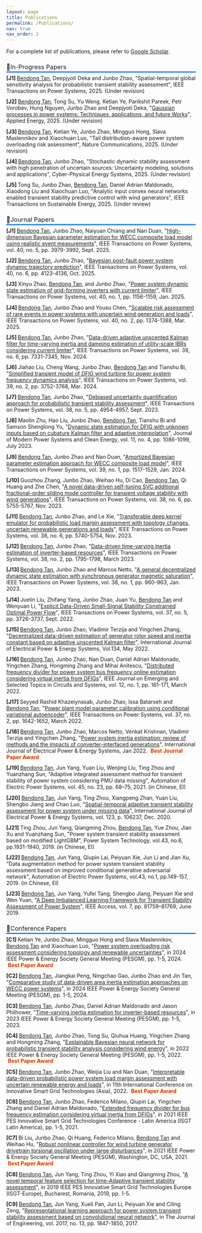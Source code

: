 ```yaml
---
layout: page
title: Publications
permalink: /Publications/
nav: true
nav_order: 2
---
```


<!-- ==================== CSS ==================== -->
<style>
/* -------------------- Section Titles -------------------- */
.section-title {
    color: inherit; 
    font-weight: normal; 
    padding-bottom: 0.1em; /* Reduce space between title text and underline */
    border-bottom: 3px solid #007BFF; /* Blue thick underline */
    margin-bottom: 0.4em; /* Reduce space between underline and content */
    display: block; 
}

/* -------------------- Blue line under h4 -------------------- */
h4 {
    border-bottom: 3px solid #007BFF; /* Blue thick underline */
    padding-bottom: 0.1em; /* Reduce space between title text and underline */
    margin-bottom: 0.4em; /* Reduce space between underline and content */
    width: 100%; 
    display: block; 
}

/* -------------------- General publication list styling -------------------- */
.publications {
    list-style: none; /* Remove default bullets */
    padding-left: 0; /* Remove default padding */
    margin-bottom: 1.5em; /* Space below the list */
}

/* -------------------- Highlight author's name -------------------- */
.author-highlight {
    font-weight: normal; /* Remove bold */
    text-decoration: underline; /* Underline the name */
}

/* -------------------- Journal Papers Auto-numbering [J*] -------------------- */
.journal-publications {
    counter-reset: journal-counter;
}
.journal-publications li::before {
    counter-increment: journal-counter;
    content: "[J" counter(journal-counter) "] ";
    font-weight: bold;
}

/* -------------------- Conference Papers Auto-numbering [C*] -------------------- */
.conference-publications {
    counter-reset: conf-counter;
}
.conference-publications li::before {
    counter-increment: conf-counter;
    content: "[C" counter(conf-counter) "] ";
    font-weight: bold;
}

/* -------------------- Spacing between publication entries -------------------- */
.publications li {
    margin-bottom: 0.8em;
}

/* -------------------- Highlight Best Paper Award -------------------- */
.highlight {
    background-color: #FFFFE0; /* Light yellow background */
    color: #D32F2F; /* Red text */
    font-weight: bold;
    padding: 0.1em 0.3em; /* Padding around text */
    border-radius: 3px; /* Rounded corners */
}
</style>

<!-- ==================== HTML ==================== -->

For a complete list of publications, please refer to 
<a href="https://scholar.google.com/citations?user=FdEP8xgAAAAJ&hl=en">Google Scholar</a>.

<!-- -------------------- In-Progress Papers -------------------- -->

<div class="journal-publications publications">
    <h3 class="section-title">📝In-Progress Papers</h3>
    <li>
        <span class="author-highlight">Bendong Tan</span>, Deepjyoti Deka and Junbo Zhao, 
        "Spatial-temporal global sensitivity analysis for probabilistic transient stability assessment", 
        <span class="journal-name">IEEE Transactions on Power Systems</span>, 2025. (Under revision)
    </li>
    <li>
        <span class="author-highlight">Bendong Tan</span>, Tong Su, Yu Weng, Ketian Ye, Parikshit Pareek, 
        Petr Vorobev, Hung Nguyen, Junbo Zhao and Deepjyoti Deka, 
        "<a href="https://arxiv.org/abs/2505.15950">Gaussian processes in power systems: Techniques, applications, and future Works</a>", 
        <span class="journal-name">Applied Energy</span>, 2025. (Under revision)
    </li>
    <li>
        <span class="author-highlight">Bendong Tan</span>, Ketian Ye, Junbo Zhao, Mingguo Hong, Slava Maslennikov and Xiaochuan Luo, 
        "Tail distribution-aware power system overloading risk assessment", 
        <span class="journal-name">Nature Communications</span>, 2025. (Under revision)
    </li>
    <li>
        <span class="author-highlight">Bendong Tan</span>, Junbo Zhao, 
        "Stochastic dynamic stability assessment with high penetration of uncertain sources: Uncertainty modeling, solutions and applications", 
        <span class="journal-name">Cyber-Physical Energy Systems</span>, 2025. (Under revision)
    </li>
    <li>
        Tong Su, Junbo Zhao, <span class="author-highlight">Bendong Tan</span>, Daniel Adrian Maldonado, Xiaodong Liu and Xiaochuan Luo, 
        "Analytic input convex neural networks enabled transient stability predictive control with wind generators", 
        <span class="journal-name">IEEE Transactions on Sustainable Energy</span>, 2025. (Under review)
    </li>
</div>

<!-- -------------------- Journal Papers -------------------- -->
<h3 class="section-title">📝Journal Papers</h3>
<div class="journal-publications publications">
    <li>
        <span class="author-highlight">Bendong Tan</span>, Junbo Zhao, Naiyuan Chiang and Nan Duan, 
        "<a href="https://ieeexplore.ieee.org/document/10892022">High-dimension Bayesian parameter estimation for WECC composite load model using realistic event measurements</a>", 
        <span class="journal-name">IEEE Transactions on Power Systems</span>, vol. 40, no. 5, pp. 3979-3992, Sept. 2025.
    </li>
    <li>
        <span class="author-highlight">Bendong Tan</span>, Junbo Zhao, 
        "<a href="https://ieeexplore.ieee.org/document/10854889">Bayesian post-fault power system dynamic trajectory prediction</a>", 
        <span class="journal-name">IEEE Transactions on Power Systems</span>, vol. 40, no. 6, pp. 4123-4136, Oct. 2025.
    </li>
    <li>
        Xinyu Zhao, <span class="author-highlight">Bendong Tan</span>, and Junbo Zhao, 
        "<a href="https://ieeexplore.ieee.org/document/10679897">Power system dynamic state estimation of grid-forming inverters with current limiter</a>", 
        <span class="journal-name">IEEE Transactions on Power Systems</span>, vol. 40, no. 1, pp. 1156-1159, Jan. 2025.
    </li>
    <li>
        <span class="author-highlight">Bendong Tan</span>, Junbo Zhao and Yousu Chen, 
        "<a href="https://ieeexplore.ieee.org/document/10614750">Scalable risk assessment of rare events in power systems with uncertain wind generation and loads</a>", 
        <span class="journal-name">IEEE Transactions on Power Systems</span>, vol. 40, no. 2, pp. 1374-1388, Mar. 2025.
    </li>
    <li>
        <span class="author-highlight">Bendong Tan</span>, Junbo Zhao, 
        "<a href="https://ieeexplore.ieee.org/document/10477536">Data-driven adaptive unscented Kalman filter for time-varying inertia and damping estimation of utility-scale IBRs considering current limiter</a>", 
        <span class="journal-name">IEEE Transactions on Power Systems</span>, vol. 39, no. 6, pp. 7331-7345, Nov. 2024.
    </li>
    <li>
        Jiahao Liu, Cheng Wang, Junbo Zhao, <span class="author-highlight">Bendong Tan</span> and Tianshu Bi, 
        "<a href="https://ieeexplore.ieee.org/document/10209245">Simplified transient model of DFIG wind turbine for power system frequency dynamics analysis</a>", 
        <span class="journal-name">IEEE Transactions on Power Systems</span>, vol. 39, no. 2, pp. 3752-3768, Mar. 2024.
    </li>
    <li>
        <span class="author-highlight">Bendong Tan</span>, Junbo Zhao, 
        "<a href="https://ieeexplore.ieee.org/document/10124366">Debiased uncertainty quantification approach for probabilistic transient stability assessment</a>", 
        <span class="journal-name">IEEE Transactions on Power Systems</span>, vol. 38, no. 5, pp. 4954-4957, Sept. 2023.
    </li>
    <li>
        Maolin Zhu, Hao Liu, Junbo Zhao, <span class="author-highlight">Bendong Tan</span>, Tianshu Bi and Samson Shenglong Yu, 
        "<a href="https://ieeexplore.ieee.org/document/10105888">Dynamic state estimation for DFIG with unknown inputs based on cubature Kalman filter and adaptive interpolation</a>", 
        <span class="journal-name">Journal of Modern Power Systems and Clean Energy</span>, vol. 11, no. 4, pp. 1086-1099, July 2023.
    </li>
    <li>
        <span class="author-highlight">Bendong Tan</span>, Junbo Zhao and Nan Duan, 
        "<a href="https://ieeexplore.ieee.org/document/10056325">Amortized Bayesian parameter estimation approach for WECC composite load model</a>", 
        <span class="journal-name">IEEE Transactions on Power Systems</span>, vol. 39, no. 1, pp. 1517-1529, Jan. 2024.
    </li>
    <li>
        Guozhou Zhang, Junbo Zhao, Weihao Hu, Di Cao, <span class="author-highlight">Bendong Tan</span>, Qi Huang and Zhe Chen, 
        "<a href="https://ieeexplore.ieee.org/document/10005097">A novel data-driven self-tuning SVC additional fractional-order sliding mode controller for transient voltage stability with wind generations</a>", 
        <span class="journal-name">IEEE Transactions on Power Systems</span>, vol. 38, no. 6, pp. 5755-5767, Nov. 2023.
    </li>
    <li>
        <span class="author-highlight">Bendong Tan</span>, Junbo Zhao, and Le Xie, 
        "<a href="https://ieeexplore.ieee.org/document/9996972">Transferable deep kernel emulator for probabilistic load margin assessment with topology changes, uncertain renewable generations and loads</a>", 
        <span class="journal-name">IEEE Transactions on Power Systems</span>, vol. 38, no. 6, pp. 5740-5754, Nov. 2023.
    </li>
    <li>
        <span class="author-highlight">Bendong Tan</span>, Junbo Zhao, 
        "<a href="https://ieeexplore.ieee.org/document/9990924">Data-driven time-varying inertia estimation of inverter-based resources</a>", 
        <span class="journal-name">IEEE Transactions on Power Systems</span>, vol. 38, no. 2, pp. 1795-1798, March 2023.
    </li>
    <li>
        <span class="author-highlight">Bendong Tan</span>, Junbo Zhao and Marcos Netto, 
        "<a href="https://ieeexplore.ieee.org/document/9926125">A general decentralized dynamic state estimation with synchronous generator magnetic saturation</a>", 
        <span class="journal-name">IEEE Transactions on Power Systems</span>, vol. 38, no. 1, pp. 960-963, Jan. 2023.
    </li>
    <li>
        Juelin Liu, Zhifang Yang, Junbo Zhao, Juan Yu, <span class="author-highlight">Bendong Tan</span> and Wenyuan Li, 
        "<a href="https://ieeexplore.ieee.org/document/9652094">Explicit Data-Driven Small-Signal Stability Constrained Optimal Power Flow</a>", 
        <span class="journal-name">IEEE Transactions on Power Systems</span>, vol. 37, no. 5, pp. 3726-3737, Sept. 2022.
    </li>
    <li>
        <span class="author-highlight">Bendong Tan</span>, Junbo Zhao, Vladimir Terzija and Yingchen Zhang, 
        "<a href="https://www.sciencedirect.com/science/article/pii/S0142061521010693">Decentralized data-driven estimation of generator rotor speed and inertia constant based on adaptive unscented Kalman filter</a>", 
        <span class="journal-name">International Journal of Electrical Power & Energy Systems</span>, Vol.134, May 2022.
    </li>
    <li>
        <span class="author-highlight">Bendong Tan</span>, Junbo Zhao, Nan Duan, Daniel Adrian Maldonado, Yingchen Zhang, Hongming Zhang and Mihai Anitescu, 
        "<a href="https://ieeexplore.ieee.org/document/9676646">Distributed frequency divider for power system bus frequency online estimation considering virtual inertia from DFIGs</a>", 
        <span class="journal-name">IEEE Journal on Emerging and Selected Topics in Circuits and Systems</span>, vol. 12, no. 1, pp. 161-171, March 2022.
    </li>
    <li>
        Seyyed Rashid Khazeiynasab, Junbo Zhao, Issa Batarseh and <span class="author-highlight">Bendong Tan</span>, 
        "<a href="https://ieeexplore.ieee.org/document/9525328">Power plant model parameter calibration using conditional variational autoencoder</a>", 
        <span class="journal-name">IEEE Transactions on Power Systems</span>, vol. 37, no. 2, pp. 1642-1652, March 2022.
    </li>
    <li>
        <span class="author-highlight">Bendong Tan</span>, Junbo Zhao, Marcos Netto, Venkat Krishnan, Vladimir Terzija and Yingchen Zhang, 
        "<a href="https://www.sciencedirect.com/science/article/pii/S0142061521006013">Power system inertia estimation: review of methods and the impacts of converter-interfaced generations</a>", 
        <span class="journal-name">International Journal of Electrical Power & Energy Systems</span>, Jan 2022. 
        <span class="highlight">Best Journal Paper Award</span>
    </li>
    <li>
        <span class="author-highlight">Bendong Tan</span>, Jun Yang, Yuan Liu, Wenjing Liu, Ting Zhou and Yuanzhang Sun, 
        "Adaptive integrated assessment method for transient stability of power system considering PMU data missing", 
        <span class="journal-name">Automation of Electric Power Systems</span>, vol. 45, no. 23, pp. 68–75, 2021. (in Chinese, EI)
    </li>
    <li>
        <span class="author-highlight">Bendong Tan</span>, Jun Yang, Ting Zhou, Xiangpeng Zhan, Yuan Liu, Shengbo Jiang and Chao Luo, 
        "<a href="https://www.sciencedirect.com/science/article/pii/S0142061520307212">Spatial-temporal adaptive transient stability assessment for power system under missing data</a>", 
        <span class="journal-name">International Journal of Electrical Power & Energy Systems</span>, vol. 123, p. 106237, Dec. 2020.
    </li>
    <li>
        Ting Zhou, Jun Yang, Qiangming Zhou, <span class="author-highlight">Bendong Tan</span>, Yue Zhou, Jian Xu and Yuanzhang Sun, 
        "Power system transient stability assessment based on modified LightGBM", 
        <span class="journal-name">Power System Technology</span>, vol.43, no.6, pp.1931-1940, 2019. (in Chinese, EI)
    </li>
    <li>
        <span class="author-highlight">Bendong Tan</span>, Jun Yang, Qiupin Lai, Peiyuan Xie, Jun Li and Jian Xu, 
        "Data augmentation method for power system transient stability assessment based on improved conditional generative adversarial network", 
        <span class="journal-name">Automation of Electric Power Systems</span>, vol.43, no.1, pp.149-157, 2019. (in Chinese, EI)
    </li>
    <li>
        <span class="author-highlight">Bendong Tan</span>, Jun Yang, Yufei Tang, Shengbo Jiang, Peiyuan Xie and Wen Yuan, 
        "<a href="https://doi.org/10.1109/ACCESS.2019.2923799">A Deep Imbalanced Learning Framework for Transient Stability Assessment of Power System</a>", 
        <span class="journal-name">IEEE Access</span>, vol. 7, pp. 81759–81769, June 2019.
    </li>
</div>

<!-- -------------------- Conference Papers -------------------- -->
<h3 class="section-title">📝Conference Papers</h3>
<div class="conference-publications publications">
    <li>
        Ketian Ye, Junbo Zhao, Mingguo Hong and Slava Maslennikov, <span class="author-highlight">Bendong Tan</span> and Xiaochuan Luo, 
        "<a href="https://ieeexplore.ieee.org/document/10688568">Power system overloading risk assessment considering topology and renewable uncertainties</a>", 
        in <span class="journal-name">2024 IEEE Power & Energy Society General Meeting (PESGM)</span>, pp. 1-5, 2024. 
        <span class="highlight">Best Paper Award</span>
    </li>
    <li>
        <span class="author-highlight">Bendong Tan</span>, Jiangkai Peng, Ningchao Gao, Junbo Zhao and Jin Tan, 
        "<a href="https://ieeexplore.ieee.org/document/10688692">Comparative study of data-driven area inertia estimation approaches on WECC power systems</a>", 
        in <span class="journal-name">2024 IEEE Power & Energy Society General Meeting (PESGM)</span>, pp. 1-5, 2024.
    </li>
    <li>
        <span class="author-highlight">Bendong Tan</span>, Junbo Zhao, Daniel Adrian Maldonado and Jason Philhower, 
        "<a href="https://ieeexplore.ieee.org/document/10252855">Time-varying inertia estimation for inverter-based resources</a>", 
        in <span class="journal-name">2023 IEEE Power & Energy Society General Meeting (PESGM)</span>, pp. 1-5, 2023.
    </li>
    <li>
        <span class="author-highlight">Bendong Tan</span>, Junbo Zhao, Tong Su, Qiuhua Huang, Yingchen Zhang and Hongming Zhang, 
        "<a href="https://ieeexplore.ieee.org/abstract/document/9916892">Explainable Bayesian neural network for probabilistic transient stability analysis considering wind energy</a>", 
        in <span class="journal-name">2022 IEEE Power & Energy Society General Meeting (PESGM)</span>, pp. 1-5, 2022. 
        <span class="highlight">Best Paper Award</span>
    </li>
    <li>
        <span class="author-highlight">Bendong Tan</span>, Junbo Zhao, Weijia Liu and Nan Duan, 
        "<a href="https://ieeexplore.ieee.org/document/10003627">Interpretable data-driven probabilistic power system load margin assessment with uncertain renewable energy and loads</a>", 
        in <span class="journal-name">11th International Conference on Innovative Smart Grid Technologies (Asia)</span>, 2022. 
        <span class="highlight">Best Paper Award</span>
    </li>
    <li>
        <span class="author-highlight">Bendong Tan</span>, Junbo Zhao, Federico Milano, Qiupin Lai, Yingchen Zhang and Daniel Adrian Maldonado, 
        "<a href="https://ieeexplore.ieee.org/document/9543055">Extended frequency divider for bus frequency estimation considering virtual inertia from DFIGs</a>", 
        in <span class="journal-name">2021 IEEE PES Innovative Smart Grid Technologies Conference - Latin America (ISGT Latin America)</span>, pp. 1-5, 2021.
    </li>
    <li>
        Bi Liu, Junbo Zhao, Qi Huang, Federico Milano, <span class="author-highlight">Bendong Tan</span> and Weihao Hu, 
        "<a href="https://ieeexplore.ieee.org/document/9637884">Robust nonlinear controller for wind turbine generator drivetrain torsional oscillation under large disturbances</a>", 
        in <span class="journal-name">2021 IEEE Power & Energy Society General Meeting (PESGM)</span>, Washington, DC, USA, 2021. 
        <span class="highlight">Best Paper Award</span>
    </li>
    <li>
        <span class="author-highlight">Bendong Tan</span>, Jun Yang, Ting Zhou, Yi Xiao and Qiangming Zhou, 
        "<a href="https://ieeexplore.ieee.org/document/8905487">A novel temporal feature selection for time-Adaptive transient stability assessment</a>", 
        in <span class="journal-name">2019 IEEE PES Innovative Smart Grid Technologies Europe (ISGT-Europe), Bucharest</span>, Romania, 2019, pp. 1-5.
    </li>
    <li>
        <span class="author-highlight">Bendong Tan</span>, Jun Yang, Xueli Pan, Jun Li, Peiyuan Xie and Ciling Zeng, 
        "<a href="https://ietresearch.onlinelibrary.wiley.com/doi/10.1049/joe.2017.0651">Representational learning approach for power system transient stability assessment based on convolutional neural network</a>", 
        in <span class="journal-name">The Journal of Engineering</span>, vol. 2017, no. 13, pp. 1847-1850, 2017.
    </li>
</div>


